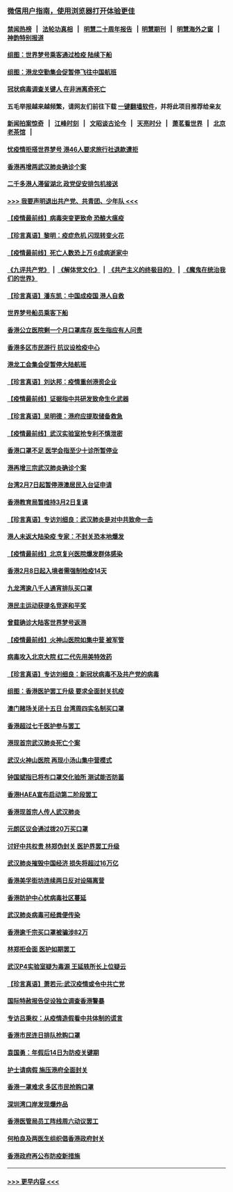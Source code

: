 ### [微信用户指南，使用浏览器打开体验更佳](https://github.com/gfw-breaker/banned-news1/blob/master/indexes/wechat-guide.md?t=0)
#### [禁闻热榜](热点新闻.md?t=0)  &nbsp;&nbsp;|&nbsp;&nbsp; [法轮功真相](https://github.com/gfw-breaker/truth/blob/master/README.md?t=0) &nbsp;&nbsp;|&nbsp;&nbsp; [明慧二十周年报告](https://github.com/gfw-breaker/mh-reports/blob/master/README.md?t=0) &nbsp;&nbsp;|&nbsp;&nbsp;[明慧期刊](https://github.com/gfw-breaker/mh-qikan) &nbsp;&nbsp;|&nbsp;&nbsp; [明慧海外之窗](https://github.com/gfw-breaker/mh-news/blob/master/README.md?t=0) &nbsp;&nbsp;|&nbsp;&nbsp; [神韵特别报道](https://github.com/gfw-breaker/mh-news/blob/master/shenyun.md?t=0)
#### [组图：世界梦号乘客通过检疫 陆续下船](../pages/nsc415/n11858302.md?t=02111944) 
#### [组图：港龙空勤集会促暂停飞往中国航班](../pages/nsc415/n11858190.md?t=02111944) 
#### [冠状病毒调查关键人 在非洲离奇死亡](../pages/nsc415/n11859798.md?t=02111944) 
#### 五毛举报越来越频繁，请网友们前往下载 [一键翻墙软件](https://github.com/gfw-breaker/ssr-accounts)，并将此项目推荐给亲友
#### [新闻拍案惊奇](https://github.com/gfw-breaker/banned-news1/blob/master/pages/link4.md) &nbsp;&nbsp;|&nbsp;&nbsp; [江峰时刻](https://github.com/gfw-breaker/banned-news1/blob/master/pages/link4.md) &nbsp;&nbsp;|&nbsp;&nbsp; [文昭谈古论今](https://github.com/gfw-breaker/banned-news1/blob/master/pages/link4.md) &nbsp;&nbsp;|&nbsp;&nbsp; [天亮时分](https://github.com/gfw-breaker/banned-news1/blob/master/pages/link4.md) &nbsp;&nbsp;|&nbsp;&nbsp; [萧茗看世界](https://github.com/gfw-breaker/banned-news1/blob/master/pages/link4.md) &nbsp;&nbsp;|&nbsp;&nbsp; [北京老茶馆](https://github.com/gfw-breaker/banned-news1/blob/master/pages/link4.md) &nbsp;&nbsp;|&nbsp;&nbsp; 
#### [忧疫情拒搭世界梦号 港46人要求旅行社退款遭拒](../pages/nsc415/n11859849.md?t=02111944) 
#### [香港再增两武汉肺炎确诊个案](../pages/nsc415/n11859833.md?t=02111944) 
#### [二千多港人滞留湖北 政党促安排包机接送](../pages/nsc415/n11859831.md?t=02111944) 
#### [>>> 我要声明退出共产党、共青团、少年队 <<<](https://github.com/begood0513/goodnews/blob/master/quit/letter.md) 
#### [【疫情最前线】病毒突变更致命 恐酿大瘟疫](../pages/nsc415/n11859604.md?t=02111944) 
#### [【珍言真语】黎明：疫症危机 闪现转变火花](../pages/nsc415/n11859199.md?t=02111944) 
#### [【疫情最前线】死亡人数恐上万 6成病逝家中](../pages/nsc415/n11856687.md?t=02111944) 
#### [《九评共产党》](https://github.com/begood0513/9ping.md/blob/master/README.md) &nbsp;|&nbsp; [《解体党文化》](../../../../jtdwh.md/blob/master/README.md)  &nbsp;|&nbsp; [《共产主义的终极目的》](../../../../gczydzjmd.md/blob/master/README.md) &nbsp;|&nbsp; [《魔鬼在统治我们的世界》](../../../../mgztzwmdsj.md/blob/master/README.md) 
#### [【珍言真语】潘东凯：中国成疫国 港人自救](../pages/nsc415/n11856962.md?t=02111944) 
#### [世界梦号船员乘客下船](../pages/nsc415/n11856883.md?t=02111944) 
#### [香港公立医院剩一个月口罩库存 医生指应有人问责](../pages/nsc415/n11856875.md?t=02111944) 
#### [香港多区市民游行 抗议设检疫中心](../pages/nsc415/n11856866.md?t=02111944) 
#### [港龙工会集会促暂停大陆航班](../pages/nsc415/n11856840.md?t=02111944) 
#### [【珍言真语】刘达邦：疫情重创港资企业](../pages/nsc415/n11854274.md?t=02111944) 
#### [【疫情最前线】证据指中共研发致命生化武器](../pages/nsc415/n11853087.md?t=02111944) 
#### [【珍言真语】吴明德：港府应提取储备救急](../pages/nsc415/n11852734.md?t=02111944) 
#### [【疫情最前线】武汉实验室抢专利不慎泄密](../pages/nsc415/n11850310.md?t=02111944) 
#### [香港口罩不足 医学会指至少十诊所暂停业](../pages/nsc415/n11850301.md?t=02111944) 
#### [港再增三宗武汉肺炎确诊个案](../pages/nsc415/n11850328.md?t=02111944) 
#### [台湾2月7日起暂停港澳居民入台证申请](../pages/nsc415/n11850304.md?t=02111944) 
#### [香港教育局暂维持3月2日复课](../pages/nsc415/n11850260.md?t=02111944) 
#### [【珍言真语】专访刘细良：武汉肺炎是对中共致命一击](../pages/nsc415/n11849934.md?t=02111944) 
#### [港人未返大陆染疫 专家：不封关恐本地爆发](../pages/nsc415/n11848021.md?t=02111944) 
#### [【疫情最前线】北京复兴医院爆发群体感染](../pages/nsc415/n11847626.md?t=02111944) 
#### [香港2月8日起入境者需强制检疫14天](../pages/nsc415/n11847658.md?t=02111944) 
#### [九龙湾逾八千人通宵排队买口罩](../pages/nsc415/n11847647.md?t=02111944) 
#### [港民主运动获提名竞逐和平奖](../pages/nsc415/n11847633.md?t=02111944) 
#### [曾载确诊大陆客世界梦号返港](../pages/nsc415/n11847608.md?t=02111944) 
#### [【疫情最前线】火神山医院如集中营 被军管](../pages/nsc415/n11847524.md?t=02111944) 
#### [病毒攻入北京大院 红二代先用美特效药](../pages/nsc415/n11847427.md?t=02111944) 
#### [【珍言真语】专访刘细良：新冠状病毒不及共产党的病毒](../pages/nsc415/n11847164.md?t=02111944) 
#### [组图：香港医护罢工升级 要求全面封关抗疫](../pages/nsc415/n11844107.md?t=02111944) 
#### [澳门赌场关闭十五日 台湾周四实名制买口罩](../pages/nsc415/n11845083.md?t=02111944) 
#### [香港超过七千医护参与罢工](../pages/nsc415/n11845051.md?t=02111944) 
#### [港现首宗武汉肺炎死亡个案](../pages/nsc415/n11844998.md?t=02111944) 
#### [武汉火神山医院 再现小汤山集中营模式](../pages/nsc415/n11844763.md?t=02111944) 
#### [钟国斌指已将布口罩交化验所 测试能否防菌](../pages/nsc415/n11842783.md?t=02111944) 
#### [香港HAEA宣布启动第二阶段罢工](../pages/nsc415/n11842723.md?t=02111944) 
#### [香港现首宗人传人武汉肺炎](../pages/nsc415/n11842766.md?t=02111944) 
#### [元朗区议会通过拨20万买口罩](../pages/nsc415/n11842754.md?t=02111944) 
#### [讨好中共权贵 林郑伪封关 医护界罢工升级](../pages/nsc415/n11842359.md?t=02111944) 
#### [武汉肺炎摧毁中国经济 损失将超过16万亿](../pages/nsc415/n11839723.md?t=02111944) 
#### [香港美孚街坊连续两日反对设隔离营](../pages/nsc415/n11839962.md?t=02111944) 
#### [香港防护中心忧病毒社区蔓延](../pages/nsc415/n11839933.md?t=02111944) 
#### [武汉肺炎病毒可经粪便传染](../pages/nsc415/n11839939.md?t=02111944) 
#### [香港逾千宗买口罩被骗涉82万](../pages/nsc415/n11839914.md?t=02111944) 
#### [林郑拒会面 医护如期罢工](../pages/nsc415/n11839892.md?t=02111944) 
#### [武汉P4实验室疑为毒源 王延轶所长上位疑云](../pages/nsc415/n11835543.md?t=02111944) 
#### [【珍言真语】萧若元:武汉疫情或令中共亡党](../pages/nsc415/n11829394.md?t=02111944) 
#### [国际特赦报告促设独立调查香港警暴](../pages/nsc415/n11833845.md?t=02111944) 
#### [专访吕秉权：从疫情造假看中共体制的谎言](../pages/nsc415/n11833813.md?t=02111944) 
#### [香港市民连日排队抢购口罩](../pages/nsc415/n11833794.md?t=02111944) 
#### [袁国勇：年假后14日为防疫关键期](../pages/nsc415/n11831088.md?t=02111944) 
#### [护士请病假 施压港府全面封关](../pages/nsc415/n11831030.md?t=02111944) 
#### [香港一罩难求 多区市民抢购口罩](../pages/nsc415/n11831002.md?t=02111944) 
#### [深圳湾口岸发现爆炸品](../pages/nsc415/n11828802.md?t=02111944) 
#### [香港医管局员工阵线周六动议罢工](../pages/nsc415/n11828762.md?t=02111944) 
#### [何柏良及两医生组织倡香港政府封关](../pages/nsc415/n11828749.md?t=02111944) 
#### [香港政府再公布防疫新措施](../pages/nsc415/n11828716.md?t=02111944) 

----
#### [ >>> 更早内容 <<< ](../indexes/nsc415-earlier.md)
